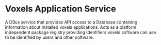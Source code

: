 
# Voxels Application Service

A DBus service that provides API access to a Database containing information about installed voxels applications. Acts 
as a platform independent package registry providing Identifiers voxels software can use to be identified by users and 
other software.